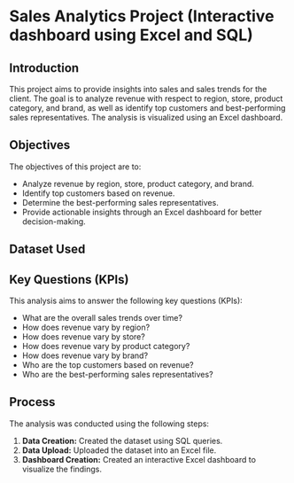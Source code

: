 # Sales Analytics Project (Interactive dashboard using Excel and SQL)

## Introduction
This project aims to provide insights into sales and sales trends for the client. The goal is to analyze revenue with respect to region, store, product category, and brand, as well as identify top customers and best-performing sales representatives. The analysis is visualized using an Excel dashboard.

## Objectives
The objectives of this project are to:
- Analyze revenue by region, store, product category, and brand.
- Identify top customers based on revenue.
- Determine the best-performing sales representatives.
- Provide actionable insights through an Excel dashboard for better decision-making.

## Dataset Used


## Key Questions (KPIs)
This analysis aims to answer the following key questions (KPIs):
- What are the overall sales trends over time?
- How does revenue vary by region?
- How does revenue vary by store?
- How does revenue vary by product category?
- How does revenue vary by brand?
- Who are the top customers based on revenue?
- Who are the best-performing sales representatives?

## Process
The analysis was conducted using the following steps:
1. **Data Creation:** Created the dataset using SQL queries.
2. **Data Upload:** Uploaded the dataset into an Excel file.
3. **Dashboard Creation:** Created an interactive Excel dashboard to visualize the findings.

